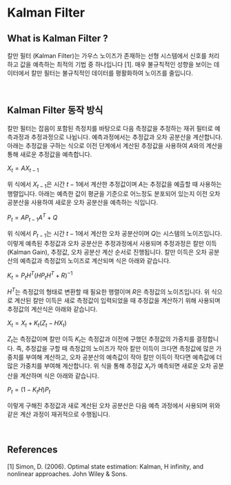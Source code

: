 # Kalman Filter

## What is Kalman Filter ?

칼만 필터 (Kalman Filter)는 가우스 노이즈가 존재하는 선형 시스템에서 신호를 처리하고 값을 예측하는 최적의 기법 중 하나입니다 [1]. 매우 불규칙적인 성향을 보이는 데이터에서 칼만 필터는 불규칙적인 데이터를 평활화하여 노이즈를 줄입니다.

<br />

## Kalman Filter 동작 방식

칼만 필터는 잡음이 포함된 측정치를 바탕으로 다음 측정값을 추정하는 재귀 필터로 예측과정과 추정과정으로 나뉩니다. 예측과정에서는 추정값과 오차 공분산을 계산합니다. 아래는 추정값을 구하는 식으로 이전 단계에서 계산된 추정값을 사용하여 $A$와의 계산을 통해 새로운 추정값을 예측합니다.

$X_t = AX_{t-1}$

위 식에서 $X_{t-1}$은 시간 $t-1$에서 계산한 추정값이며 $A$는 추정값을 예츨할 때 사용하는 행렬입니다. 아래는 예측한 값이 평균을 기준으로 어느정도 분포되어 있는지 이전 오차 공분산을 사용하여 새로운 오차 공분산을 예측하는 식입니다.

$P_t = AP_{t-1}A^T + Q$

위 식에서 $P_{t-1}$는 시간 $t-1$에서 계산한 오차 공분산이며 $Q$는 시스템의 노이즈입니다. 이렇게 예측된 추정값과 오차 공분산은 추정과정에서 사용되며 추정과정은 칼만 이득 (Kalman Gain), 추정값, 오차 공분산 계산 순서로 진행됩니다. 칼만 이득은 오차 공분산의 예측값과 측정값의 노이즈로 계산되며 식은 아래와 같습니다.

$K_t = P_tH^T(HP_tH^T + R)^{-1}$

$H^T$는 측정값의 형태로 변환할 때 필요한 행렬이며 $R$은 측정값의 노이즈입니다. 위 식으로 계산된 칼만 이득은 새로 측정값이 입력되었을 때 추정값을 계산하기 위해 사용되며 추정값의 계산식은 아래와 같습니다.

$X_t = X_t + K_t(Z_t - HX_t)$

$Z_t$는 측정값이며 칼만 이득 $K_t$는 측정값과 이전에 구했던 추정값의 가중치를 결정합니다. 즉, 추정값을 구할 때 측정값의 노이즈가 작아 칼만 이득이 크다면 측정값에 많은 가중치를 부여해 계산하고, 오차 공분산의 예측값이 작아 칼만 이득이 작다면 예측값에 더 많은 가중치를 부여해 계산합니다. 위 식을 통해 추정값 $X_t$가 예측되면 새로운 오차 공분산을 계산하며 식은 아래와 같습니다.

$P_t = (1-K_tH)P_t$

이렇게 구해진 추정값과 새로 계산된 오차 공분산은 다음 예측 과정에서 사용되며 위와 같은 계산 과정이 재귀적으로 수행됩니다. 

<br />

## References

[1] Simon, D. (2006). Optimal state estimation: Kalman, H infinity, and nonlinear approaches. John Wiley & Sons.